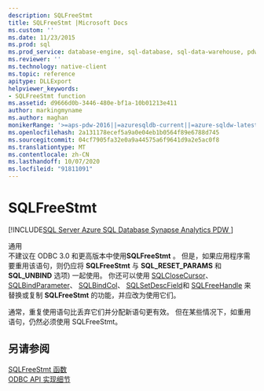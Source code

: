 ```yaml
---
description: SQLFreeStmt
title: SQLFreeStmt |Microsoft Docs
ms.custom: ''
ms.date: 11/23/2015
ms.prod: sql
ms.prod_service: database-engine, sql-database, sql-data-warehouse, pdw
ms.reviewer: ''
ms.technology: native-client
ms.topic: reference
apitype: DLLExport
helpviewer_keywords:
- SQLFreeStmt function
ms.assetid: d9666d0b-3446-480e-bf1a-10b01213e411
author: markingmyname
ms.author: maghan
monikerRange: '>=aps-pdw-2016||=azuresqldb-current||=azure-sqldw-latest||>=sql-server-2016||=sqlallproducts-allversions||>=sql-server-linux-2017||=azuresqldb-mi-current'
ms.openlocfilehash: 2a131178ecef5a9a0e04eb1b0564f89e6788d745
ms.sourcegitcommit: 04cf7905fa32e0a9a44575a6f9641d9a2e5ac0f8
ms.translationtype: MT
ms.contentlocale: zh-CN
ms.lasthandoff: 10/07/2020
ms.locfileid: "91811091"
---
```

# <a name="sqlfreestmt"></a>SQLFreeStmt
[!INCLUDE[SQL Server Azure SQL Database Synapse Analytics PDW ](../../includes/applies-to-version/sql-asdb-asdbmi-asa-pdw.md)]

  通用   
      不建议在 ODBC 3.0 和更高版本中使用**SQLFreeStmt** 。 但是，如果应用程序需要重用该语句，则仍应将 **SQLFreeStmt** 与 **SQL_RESET_PARAMS** 和 **SQL_UNBIND** 选项) 一起使用。 你还可以使用 [SQLCloseCursor](../../relational-databases/native-client-odbc-api/sqlclosecursor.md)、 [SQLBindParameter](../../relational-databases/native-client-odbc-api/sqlbindparameter.md)、 [SQLBindCol](../../relational-databases/native-client-odbc-api/sqlbindcol.md)、 [SQLSetDescField](../../relational-databases/native-client-odbc-api/sqlsetdescfield.md)和 [SQLFreeHandle](../../relational-databases/native-client-odbc-api/sqlfreehandle.md) 来替换或复制 **SQLFreeStmt** 的功能，并应改为使用它们。  
  
 通常，重复使用语句比丢弃它们并分配新语句更有效。 但在某些情况下，如重用语句，仍然必须使用 SQLFreeStmt。  
  
## <a name="see-also"></a>另请参阅  
 [SQLFreeStmt 函数](../../odbc/reference/syntax/sqlfreestmt-function.md)   
 [ODBC API 实现细节](../../relational-databases/native-client-odbc-api/odbc-api-implementation-details.md)  
  
